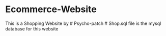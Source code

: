 # Ecommerce-Website
This is a Shopping Website by # Psycho-patch #
Shop.sql file is the mysql database for this website 
